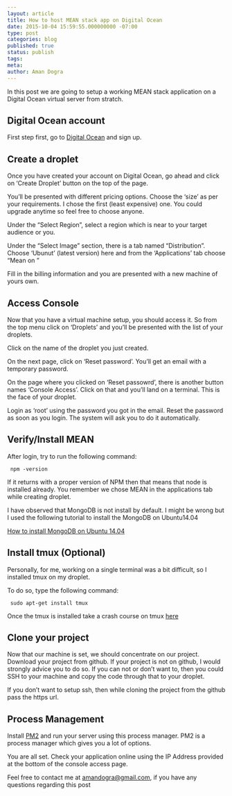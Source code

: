 ```yaml
---
layout: article
title: How to host MEAN stack app on Digital Ocean
date: 2015-10-04 15:59:55.000000000 -07:00
type: post
categories: blog
published: true
status: publish
tags:
meta:
author: Aman Dogra
---
```


In this post we are going to setup a working MEAN stack application on a
Digital Ocean virtual server from stratch. <!--more-->

Digital Ocean account
---------------------

First step first, go to [Digital Ocean](https://www.digitalocean.com/)
and sign up.

Create a droplet
----------------

Once you have created your account on Digital Ocean, go ahead and click
on ‘Create Droplet’ button on the top of the page.

You’ll be presented with different pricing options. Choose the ‘size’ as
per your requirements. I chose the first (least expensive) one. You
could upgrade anytime so feel free to choose anyone.

Under the “Select Region”, select a region which is near to your target
audience or you.

Under the “Select Image” section, there is a tab named “Distribution”.
Choose ‘Ubunut’ (latest version) here and from the ‘Applications’ tab
choose “Mean on ”

Fill in the billing information and you are presented with a new machine
of yours own.


Access Console
--------------

Now that you have a virtual machine setup, you should access it. So from
the top menu click on ‘Droplets’ and you’ll be presented with the list
of your droplets.

Click on the name of the droplet you just created.

On the next page, click on ‘Reset password’. You’ll get an email with a
temporary password.

On the page where you clicked on ‘Reset passowrd’, there is another
button names ‘Console Access’. Click on that and you’ll land on a
terminal. This is the face of your droplet.

Login as ‘root’ using the password you got in the email. Reset the
password as soon as you login. The system will ask you to do it
automatically.

Verify/Install MEAN
-------------------

After login, try to run the following command:

``` {.highlight}
 npm -version
```

If it returns with a proper version of NPM then that means that node is
installed already. You remember we chose MEAN in the applications tab
while creating droplet.

I have observed that MongoDB is not install by default. I might be wrong
but I used the following tutorial to install the MongoDB on Ubuntu14.04

[How to install MongoDB on Ubuntu
14.04](https://www.digitalocean.com/community/tutorials/how-to-install-mongodb-on-ubuntu-14-04)


Install tmux (Optional)
-----------------------

Personally, for me, working on a single terminal was a bit difficult, so
I installed tmux on my droplet.

To do so, type the following command:

``` {.highlight}
 sudo apt-get install tmux
```

Once the tmux is installed take a crash course on tmux
[here](https://robots.thoughtbot.com/a-tmux-crash-course)


Clone your project
------------------

Now that our machine is set, we should concentrate on our project.
Download your project from github. If your project is not on github, I
would strongly advice you to do so. If you can not or don’t want to,
then you could SSH to your machine and copy the code through that to
your droplet.

If you don’t want to setup ssh, then while cloning the project from the
github pass the https url.


Process Management
------------------

Install [PM2](http://pm2.keymetrics.io/) and run your server using this
process manager. PM2 is a process manager which gives you a lot of
options.

You are all set. Check your application online using the IP Address
provided at the bottom of the console access page.

Feel free to contact me at amandogra@gmail.com, if you have any
questions regarding this post
